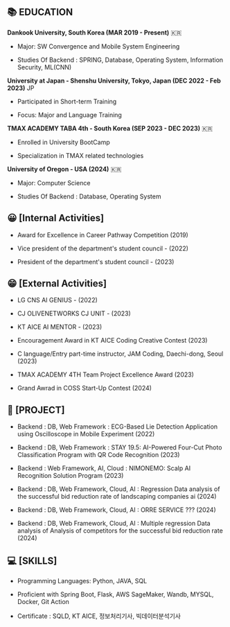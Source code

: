 ## 📚 EDUCATION

**Dankook University, South Korea (MAR 2019 - Present)** 🇰🇷

- Major: SW Convergence and Mobile System Engineering
  
- Studies Of Backend : SPRING, Database, Operating System, Information Security, ML(CNN)

**University at Japan - Shenshu University, Tokyo, Japan (DEC 2022 - Feb 2023)** JP

- Participated in Short-term Training
  
- Focus: Major and Language Training

**TMAX ACADEMY TABA 4th - South Korea (SEP 2023 - DEC 2023)** 🇰🇷

- Enrolled in University BootCamp
  
- Specialization in TMAX related technologies

**University of Oregon - USA (2024)** 🇰🇷

- Major: Computer Science

- Studies Of Backend : Database, Operating System
  
## 😀 [Internal Activities]

- Award for Excellence in Career Pathway Competition (2019)

- Vice president of the department's student council - (2022)
  
- President of the department's student council - (2023)

## 😁 [External Activities]

- LG CNS AI GENIUS - (2022)
  
- CJ OLIVENETWORKS CJ UNIT - (2023)
  
- KT AICE AI MENTOR - (2023)

- Encouragement Award in KT AICE Coding Creative Contest (2023)

- C language/Entry part-time instructor, JAM Coding, Daechi-dong, Seoul (2023)

- TMAX ACADEMY 4TH Team Project Excellence Award (2023)

- Grand Awrad in COSS Start-Up Contest (2024)

## 📃 [PROJECT]
    
- Backend : DB, Web Framework : ECG-Based Lie Detection Application using Oscilloscope in Mobile Experiment (2022)
  
- Backend : DB, Web Framework : STAY 19.5: AI-Powered Four-Cut Photo Classification Program with QR Code Recognition (2023)

- Backend : Web Framework, AI, Cloud : NIMONEMO: Scalp AI Recognition Solution Program (2023)
  
- Backend : DB, Web Framework, Cloud, AI : Regression Data analysis of the successful bid reduction rate of landscaping companies ai (2024)

- Backend : DB, Web Framework, Cloud, AI : ORRE SERVICE ??? (2024)

- Backend : DB, Web Framework, Cloud, AI : Multiple regression Data analysis of Analysis of competitors for the successful bid reduction rate (2024)

## 💻 [SKILLS]
  
- Programming Languages: Python, JAVA, SQL
  
- Proficient with Spring Boot, Flask, AWS SageMaker, Wandb, MYSQL, Docker, Git Action
  
- Certificate : SQLD, KT AICE, 정보처리기사, 빅데이터분석기사


